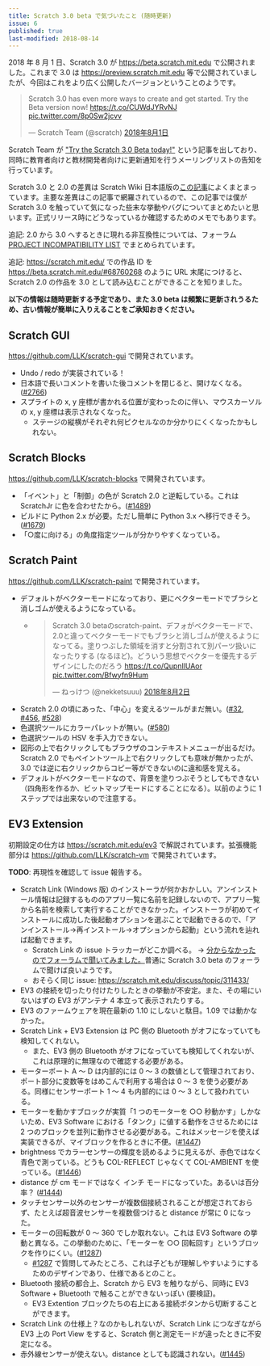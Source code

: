 ```yaml
---
title: Scratch 3.0 beta で気づいたこと (随時更新)
issue: 6
published: true
last-modified: 2018-08-14
---
```


2018 年 8 月 1 日、Scratch 3.0 が <https://beta.scratch.mit.edu> で公開されました。これまで 3.0 は <https://preview.scratch.mit.edu> 等で公開されていましたが、今回はこれをより広く公開したバージョンということのようです。

<blockquote class="twitter-tweet" data-lang="ja"><p lang="en" dir="ltr">Scratch 3.0 has even more ways to create and get started. Try the Beta version now! <a href="https://t.co/CUWdJYRvNJ">https://t.co/CUWdJYRvNJ</a> <a href="https://t.co/8p0Sw2jcvv">pic.twitter.com/8p0Sw2jcvv</a></p>&mdash; Scratch Team (@scratch) <a href="https://twitter.com/scratch/status/1024701450813890560?ref_src=twsrc%5Etfw">2018年8月1日</a></blockquote>
<script async src="https://platform.twitter.com/widgets.js" charset="utf-8"></script>

Scratch Team が ["Try the Scratch 3.0 Beta today!"](https://medium.com/scratchteam-blog/try-the-scratch-3-0-beta-today-b50a05d63348) という記事を出しており、同時に教育者向けと教材開発者向けに更新通知を行うメーリングリストの告知を行っています。

Scratch 3.0 と 2.0 の差異は Scratch Wiki 日本語版の[この記事](https://ja.scratch-wiki.info/wiki/Scratch_3.0)によくまとまっています。主要な差異はこの記事で網羅されているので、この記事では僕が Scratch 3.0 を触っていて気になった些末な挙動やバグについてまとめたいと思います。正式リリース時にどうなっているか確認するためのメモでもあります。

追記: 2.0 から 3.0 へするときに現れる非互換性については、フォーラム [PROJECT INCOMPATIBILITY LIST](https://scratch.mit.edu/discuss/topic/308114/) でまとめられています。

追記: <https://scratch.mit.edu/> での作品 ID を <https://beta.scratch.mit.edu/#68760268> のように URL 末尾につけると、Scratch 2.0 の作品を 3.0 として読み込むことができることを知りました。

**以下の情報は随時更新する予定であり、また 3.0 beta は頻繁に更新されうるため、古い情報が簡単に入りえることをご承知おきください。**

## Scratch GUI

<https://github.com/LLK/scratch-gui> で開発されています。

* Undo / redo が実装されている！
* 日本語で長いコメントを書いた後コメントを閉じると、開けなくなる。([#2766](https://github.com/LLK/scratch-gui/issues/2766))
* スプライトの x, y 座標が書かれる位置が変わったのに伴い、マウスカーソルの x, y 座標は表示されなくなった。
    * ステージの縦横がそれぞれ何ピクセルなのか分かりにくくなったかもしれない。

## Scratch Blocks

<https://github.com/LLK/scratch-blocks> で開発されています。

* 「イベント」と「制御」の色が Scratch 2.0 と逆転している。これは ScratchJr に色を合わせたから。([#1489](https://github.com/LLK/scratch-blocks/issues/1489))
* ビルドに Python 2.x が必要。ただし簡単に Python 3.x へ移行できそう。([#1679](https://github.com/LLK/scratch-blocks/issues/1679))
* 「○度に向ける」の角度指定ツールが分かりやすくなっている。

## Scratch Paint

<https://github.com/LLK/scratch-paint> で開発されています。

* デフォルトがベクターモードになっており、更にベクターモードでブラシと消しゴムが使えるようになっている。
    * <blockquote class="twitter-tweet" data-lang="ja"><p lang="ja" dir="ltr">Scratch 3.0 betaのscratch-paint、デフォがベクターモードで、2.0と違ってベクターモードでもブラシと消しゴムが使えるようになってる。塗りつぶした領域を消すと分割されて別パーツ扱いになったりする (なるほど)。どういう思想でベクターを優先するデザインにしたのだろう <a href="https://t.co/QupnIlUAor">https://t.co/QupnIlUAor</a> <a href="https://t.co/Bfwyfn9Hum">pic.twitter.com/Bfwyfn9Hum</a></p>&mdash; ねっけつ (@nekketsuuu) <a href="https://twitter.com/nekketsuuu/status/1024961881197305856?ref_src=twsrc%5Etfw">2018年8月2日</a></blockquote><script async src="https://platform.twitter.com/widgets.js" charset="utf-8"></script>
* Scratch 2.0 の頃にあった、「中心」を変えるツールがまだ無い。([#32](https://github.com/LLK/scratch-paint/issues/32), [#456](https://github.com/LLK/scratch-paint/issues/456), [#528](https://github.com/LLK/scratch-paint/issues/528))
* 色選択ツールにカラーパレットが無い。([#580](https://github.com/LLK/scratch-paint/issues/580))
* 色選択ツールの HSV を手入力できない。
* 図形の上で右クリックしてもブラウザのコンテキストメニューが出るだけ。Scratch 2.0 でもペイントツール上で右クリックしても意味が無かったが、3.0 では逆に右クリックからコピー等ができないのに違和感を覚える。
* デフォルトがベクターモードなので、背景を塗りつぶそうとしてもできない（四角形を作るか、ビットマップモードにすることになる）。以前のように 1 ステップでは出来ないので注意する。

## EV3 Extension

初期設定の仕方は <https://scratch.mit.edu/ev3> で解説されています。拡張機能部分は <https://github.com/LLK/scratch-vm> で開発されています。

**TODO**: 再現性を確認して issue 報告する。

* Scratch Link (Windows 版) のインストーラが何かおかしい。アンインストール情報は記録するもののアプリ一覧に名前を記録しないので、アプリ一覧から名前を検索して実行することができなかった。インストーラが初めてインストールに成功した後起動オプションを選ぶことで起動できるので、「アンインストール→再インストール→オプションから起動」という流れを辿れば起動できます。
    * Scratch Link の issue トラッカーがどこか調べる。 → [分からなかったのでフォーラムで聞いてみました。](https://scratch.mit.edu/discuss/topic/311652/)普通に Scratch 3.0 beta のフォーラムで聞けば良いようです。
    * おそらく同じ issue: https://scratch.mit.edu/discuss/topic/311433/
* EV3 の接続を切ったり付けたりしたときの挙動が不安定。また、その場にいないはずの EV3 がアンテナ 4 本立って表示されたりする。
* EV3 のファームウェアを現在最新の 1.10 にしないと駄目。1.09 では動かなかった。    
* Scratch Link + EV3 Extension は PC 側の Bluetooth がオフになっていても検知してくれない。
    * また、EV3 側の Bluetooth がオフになっていても検知してくれないが、これは原理的に無理なので確認する必要がある。
* モーターポート A ～ D は内部的には 0 ～ 3 の数値として管理されており、ポート部分に変数等をはめこんで利用する場合は 0 ～ 3 を使う必要がある。同様にセンサーポート 1 ～ 4 も内部的には 0 ～ 3 として扱われている。
* モーターを動かすブロックが実質「1 つのモーターを ○○ 秒動かす」しかないため、EV3 Software における「タンク」に値する動作をさせるためには 2 つのブロックを並列に動作させる必要がある。これはメッセージを使えば実装できるが、マイブロックを作るときに不便。([#1447](https://github.com/LLK/scratch-vm/issues/1447))
* brightness でカラーセンサーの輝度を読めるように見えるが、赤色ではなく青色で測っている。どうも COL-REFLECT じゃなくて COL-AMBIENT を使っている。([#1446](https://github.com/LLK/scratch-vm/issues/1446))
* distance が cm モードではなく インチ モードになっていた。あるいは百分率？ ([#1444](https://github.com/LLK/scratch-vm/issues/1444))
* タッチセンサー以外のセンサーが複数個接続されることが想定されておらず、たとえば超音波センサーを複数個つけると distance が常に 0 になった。
* モーターの回転数が 0 ～ 360 でしか取れない。これは EV3 Software の挙動と異なる。この挙動のために、「モーターを ○○ 回転回す」というブロックを作りにくい。([#1287](https://github.com/LLK/scratch-vm/issues/1287))
    * [#1287](https://github.com/LLK/scratch-vm/issues/1287) で質問してみたところ、これは子どもが理解しやすいようにするためのデザインであり、仕様であるとのこと。
* Bluetooth 接続の都合上、Scratch から EV3 を触りながら、同時に EV3 Software + Bluetooth で触ることができないっぽい (要検証)。
    * EV3 Extention ブロックたちの右上にある接続ボタンから切断することができます。
* Scratch Link の仕様上？なのかもしれないが、Scratch Link につなぎながら EV3 上の Port View をすると、Scratch 側と測定モードが違ったときに不安定になる。
* 赤外線センサーが使えない。distance としても認識されない。([#1445](https://github.com/LLK/scratch-vm/issues/1445))
